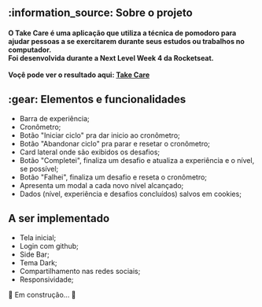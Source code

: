 <h2>:information_source: Sobre o projeto</h2>
<h4>
  O Take Care é uma aplicação que utiliza a técnica de pomodoro para ajudar pessoas a se exercitarem durante seus estudos ou trabalhos no computador.</br>
  Foi desenvolvida durante a Next Level Week 4 da Rocketseat.</br></br>
  Voçê pode ver o resultado aqui: <a href="https://takecare-gamma.vercel.app/">Take Care</a>
</h4>

<h2>:gear: Elementos e funcionalidades</h2>
<ul>
  <li>Barra de experiência;</li>
  <li>Cronômetro;</li>
  <li>Botão "Iniciar ciclo" pra dar inicio ao cronômetro;</li>
  <li>Botão "Abandonar ciclo" pra parar e resetar o cronômetro;</li>
  <li>Card lateral onde são exibidos os desafios;</li>
  <li>Botão "Completei", finaliza um desafio e atualiza a experiência e o nível, se possível;</li>
  <li>Botão "Falhei", finaliza um desafio e reseta o cronômetro;</li>
  <li>Apresenta um modal a cada novo nível alcançado;</li>
  <li>Dados (nível, experiência e desafios concluídos) salvos em cookies;</li>
</ul>

<h2>A ser implementado</h2>
<ul>
  <li>Tela inicial;</li>
  <li>Login com github;</li>
  <li>Side Bar;</li>
  <li>Tema Dark;</li>
  <li>Compartilhamento nas redes sociais;</li>
  <li>Responsividade;</li>
</ul>

🚧 Em construção... 🚧
